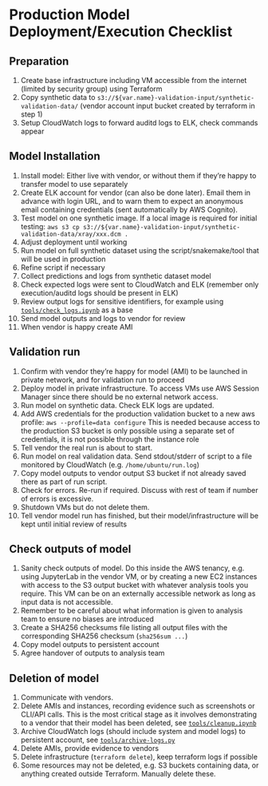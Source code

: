 # Production Model Deployment/Execution Checklist

## Preparation

1. Create base infrastructure including VM accessible from the internet (limited by security group) using Terraform
2. Copy synthetic data to `s3://${var.name}-validation-input/synthetic-validation-data/` (vendor account input bucket created by terraform in step 1)
3. Setup CloudWatch logs to forward auditd logs to ELK, check commands appear

## Model Installation

1. Install model: Either live with vendor, or without them if they’re happy to transfer model to use separately
2. Create ELK account for vendor (can also be done later). Email them in advance with login URL, and to warn them to expect an anonymous email containing credentials (sent automatically by AWS Cognito).
3. Test model on one synthetic image. If a local image is required for initial testing: `aws s3 cp s3://${var.name}-validation-input/synthetic-validation-data/xray/xxx.dcm .`
4. Adjust deployment until working
5. Run model on full synthetic dataset using the script/snakemake/tool that will be used in production
6. Refine script if necessary
7. Collect predictions and logs from synthetic dataset model
8. Check expected logs were sent to CloudWatch and ELK (remember only execution/auditd logs should be present in ELK)
9. Review output logs for sensitive identifiers, for example using [`tools/check_logs.ipynb`](./tools/check_logs.ipynb) as a base
10. Send model outputs and logs to vendor for review
11. When vendor is happy create AMI

## Validation run

1. Confirm with vendor they’re happy for model (AMI) to be launched in private network, and for validation run to proceed
2. Deploy model in private infrastructure. To access VMs use AWS Session Manager since there should be no external network access.
3. Run model on synthetic data. Check ELK logs are updated.
4. Add AWS credentials for the production validation bucket to a new aws profile: `aws --profile=data configure`
This is needed because access to the production S3 bucket is only possible using a separate set of credentials, it is not possible through the instance role
5. Tell vendor the real run is about to start.
6. Run model on real validation data. Send stdout/stderr of script to a file monitored by CloudWatch (e.g. `/home/ubuntu/run.log`)
7. Copy model outputs to vendor output S3 bucket if not already saved there as part of run script.
8. Check for errors. Re-run if required. Discuss with rest of team if number of errors is excessive.
9. Shutdown VMs but do not delete them.
10. Tell vendor model run has finished, but their model/infrastructure will be kept until initial review of results

## Check outputs of model

1. Sanity check outputs of model. Do this inside the AWS tenancy, e.g. using JupyterLab in the vendor VM, or by creating a new EC2 instances with access to the S3 output bucket with whatever analysis tools you require. This VM can be on an externally accessible network as long as input data is not accessible.
2. Remember to be careful about what information is given to analysis team to ensure no biases are introduced
3. Create a SHA256 checksums file listing all output files with the corresponding SHA256 checksum (`sha256sum ...`)
4. Copy model outputs to persistent account
5. Agree handover of outputs to analysis team

## Deletion of model

1. Communicate with vendors.
2. Delete AMIs and instances, recording evidence such as screenshots or CLI/API calls. This is the most critical stage as it involves demonstrating to a vendor that their model has been deleted, see [`tools/cleanup.ipynb`](./tools/cleanup.ipynb)
3. Archive CloudWatch logs (should include system and model logs) to persistent account, see [`tools/archive-logs.py`](./tools/archive-logs.py)
4. Delete AMIs, provide evidence to vendors
5. Delete infrastructure (`terraform delete`), keep terraform logs if possible
6. Some resources may not be deleted, e.g. S3 buckets containing data, or anything created outside Terraform. Manually delete these.
